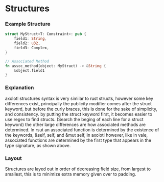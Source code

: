 # Structures

### Example Structure
```rust
struct MyStruct<T: Constraint>: pub {
    field1: String,
    field2: u32,
    field3: Complex,
}

// Associated Method
fn assoc_method(object: MyStruct) -> &String {
    &object.field1
}

```

### Explanation

axolotl structures syntax is very similar to rust structs, however some key differences exist, principally the publicity modifier comes after the struct keyword, but before the curly braces, this is done for the sake of simplicity, and consistency. by putting the struct keyword first, it becomes easier to use regex to find structs. (Search the beging of each line for a struct keyword) the other large differences are how associated methods are determined. In rsut an associated function is determined by the existence of the keywords, &self, self, and &mut self, in axolotl however, like in vale, associated functions are determined by the first type that appears in the type signature, as shown above.

### Layout
Structures are layed out in order of decreasing field size, from largest to smallest, this is to minimize extra memory given over to padding. 